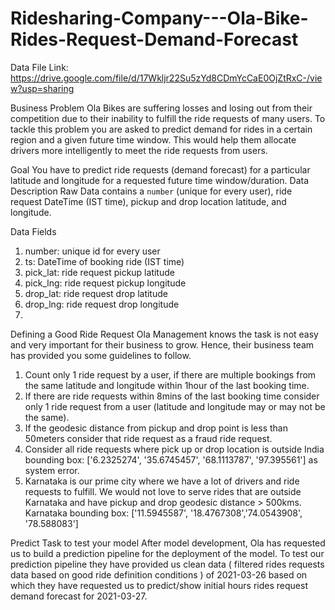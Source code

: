 # Ridesharing-Company---Ola-Bike-Rides-Request-Demand-Forecast
Data File Link: https://drive.google.com/file/d/17Wkljr22Su5zYd8CDmYcCaE0OjZtRxC-/view?usp=sharing


Business Problem
Ola Bikes are suffering losses and losing out from their competition due to their
inability to fulfill the ride requests of many users. To tackle this problem you are
asked to predict demand for rides in a certain region and a given future time window.
This would help them allocate drivers more intelligently to meet the ride requests
from users.

Goal
You have to predict ride requests (demand forecast) for a particular latitude
and longitude for a requested future time window/duration.
Data Description
Raw Data contains a `number` (unique for every user), ride request DateTime (IST
time),
pickup and drop location latitude, and longitude.

Data Fields
1. number: unique id for every user
2. ts: DateTime of booking ride (IST time)
3. pick_lat: ride request pickup latitude
4. pick_lng: ride request pickup longitude
5. drop_lat: ride request drop latitude
6. drop_lng: ride request drop longitude
7. 
Defining a Good Ride Request
Ola Management knows the task is not easy and very important for their business to
grow.
Hence, their business team has provided you some guidelines to follow.
1. Count only 1 ride request by a user, if there are multiple bookings from the
same latitude and longitude within 1hour of the last booking time.
2. If there are ride requests within 8mins of the last booking time consider only 1
ride
request from a user (latitude and longitude may or may not be the same).
3. If the geodesic distance from pickup and drop point is less than 50meters
consider that ride request as a fraud ride request.
4. Consider all ride requests where pick up or drop location is outside India
bounding box: ['6.2325274', '35.6745457', '68.1113787', '97.395561'] as
system error.
5. Karnataka is our prime city where we have a lot of drivers and ride requests to
fulfill. We would not love to serve rides that are outside Karnataka and have
pickup and drop geodesic distance > 500kms. Karnataka bounding box:
['11.5945587', '18.4767308','74.0543908', '78.588083']

Predict Task to test your model
After model development, Ola has requested us to build a prediction pipeline for the
deployment of the model. To test our prediction pipeline they have provided us clean
data (
filtered rides requests data based on good ride definition conditions ) of 2021-03-26
based
on which they have requested us to predict/show initial hours rides request demand
forecast for 2021-03-27.
